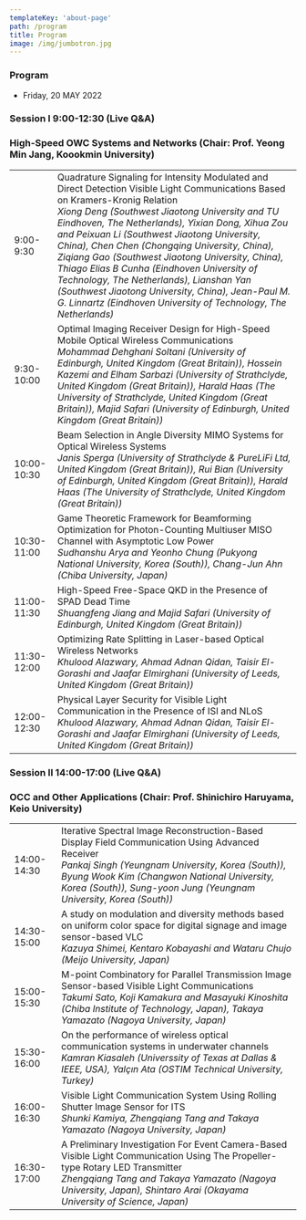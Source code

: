 ```yaml
---
templateKey: 'about-page'
path: /program
title: Program
image: /img/jumbotron.jpg
---
```

### Program
- Friday, 20 MAY 2022

### Session I 9:00-12:30 (Live Q&A)
### High-Speed OWC Systems and Networks (Chair: Prof. Yeong Min Jang, Koookmin University)
|             |                                                                                                                                                                                                                                                                                                                                                                                                                                                                          | 
| ----------- | ------------------------------------------------------------------------------------------------------------------------------------------------------------------------------------------------------------------------------------------------------------------------------------------------------------------------------------------------------------------------------------------------------------------------------------------------------------------------ | 
| 9:00-9:30   | Quadrature Signaling for Intensity Modulated and Direct Detection Visible Light Communications Based on Kramers-Kronig Relation<br><em>Xiong Deng (Southwest Jiaotong University and TU Eindhoven, The Netherlands), Yixian Dong, Xihua Zou and Peixuan Li (Southwest Jiaotong University, China), Chen Chen (Chongqing University, China), Ziqiang Gao (Southwest Jiaotong University, China), Thiago Elias B Cunha (Eindhoven University of Technology, The Netherlands), Lianshan Yan (Southwest Jiaotong University, China), Jean-Paul M. G. Linnartz (Eindhoven University of Technology, The Netherlands)</em> | 
| 9:30-10:00  | Optimal Imaging Receiver Design for High-Speed Mobile Optical Wireless Communications<br><em>Mohammad Dehghani Soltani (University of Edinburgh, United Kingdom (Great Britain)), Hossein Kazemi and Elham Sarbazi (University of Strathclyde, United Kingdom (Great Britain)), Harald Haas (The University of Strathclyde, United Kingdom (Great Britain)), Majid Safari (University of Edinburgh, United Kingdom (Great Britain))                                                                                                                                   </em>| 
| 10:00-10:30 | Beam Selection in Angle Diversity MIMO Systems for Optical Wireless Systems<br><em>Janis Sperga (University of Strathclyde & PureLiFi Ltd, United Kingdom (Great Britain)), Rui Bian (University of Edinburgh, United Kingdom (Great Britain)), Harald Haas (The University of Strathclyde, United Kingdom (Great Britain))                                                                                                                                                                                                                               </em>| 
| 10:30-11:00 | Game Theoretic Framework for Beamforming Optimization for Photon-Counting Multiuser MISO Channel with Asymptotic Low Power<br><em>Sudhanshu Arya and Yeonho Chung (Pukyong National University, Korea (South)), Chang-Jun Ahn (Chiba University, Japan)                                                                                                                                                                                                                                                                                                                                                   </em> | 
| 11:00-11:30 | High-Speed Free-Space QKD in the Presence of SPAD Dead Time<br><em>Shuangfeng Jiang and Majid Safari (University of Edinburgh, United Kingdom (Great Britain))                                                                                                                                                                                                                                                                                                                                                                             </em> | 
| 11:30-12:00 | Optimizing Rate Splitting in Laser-based Optical Wireless Networks<br><em>Khulood Alazwary, Ahmad Adnan Qidan, Taisir El-Gorashi and Jaafar Elmirghani (University of Leeds, United Kingdom (Great Britain))                                                                                                                                                                                                                                                                                                                                       </em>| 
| 12:00-12:30 | Physical Layer Security for Visible Light Communication in the Presence of ISI and NLoS<br><em>Khulood Alazwary, Ahmad Adnan Qidan, Taisir El-Gorashi and Jaafar Elmirghani (University of Leeds, United Kingdom (Great Britain))                                                                                                                                                                                                                                                                                                                                       </em>| 


### Session II 14:00-17:00 (Live Q&A)
### OCC and Other Applications (Chair: Prof. Shinichiro Haruyama, Keio University)
|             |                                                                                                                                                                      | 
| ----------- | -------------------------------------------------------------------------------------------------------------------------------------------------------------------- | 
| 14:00-14:30 | Iterative Spectral Image Reconstruction-Based Display Field Communication Using Advanced Receiver<br><em>Pankaj Singh (Yeungnam University, Korea (South)), Byung Wook Kim (Changwon National University, Korea (South)), Sung-yoon Jung (Yeungnam University, Korea (South)) </em>| 
| 14:30-15:00 | A study on modulation and diversity methods based on uniform color space for digital signage and image sensor-based VLC<br><em>Kazuya Shimei, Kentaro Kobayashi and Wataru Chujo (Meijo University, Japan)</em>                                                                                          | 
| 15:00-15:30 | M-point Combinatory for Parallel Transmission Image Sensor-based Visible Light Communications<br><em>Takumi Sato, Koji Kamakura and Masayuki Kinoshita (Chiba Institute of Technology, Japan), Takaya Yamazato (Nagoya University, Japan)</em>                                 | 
| 15:30-16:00 | On the performance of wireless optical communication systems in underwater channels<br><em>Kamran Kiasaleh (Universsity of Texas at Dallas & IEEE, USA), Yalçın Ata (OSTIM Technical University, Turkey)</em>                                                       | 
| 16:00-16:30 | Visible Light Communication System Using Rolling Shutter Image Sensor for ITS<br><em>Shunki Kamiya, Zhengqiang Tang and Takaya Yamazato (Nagoya University, Japan)                                                                                  </em>      | 
| 16:30-17:00 | A Preliminary Investigation For Event Camera-Based Visible Light Communication Using The Propeller-type Rotary LED Transmitter<br><em>Zhengqiang Tang and Takaya Yamazato (Nagoya University, Japan), Shintaro Arai (Okayama University of Science, Japan)                                             </em>    | 
